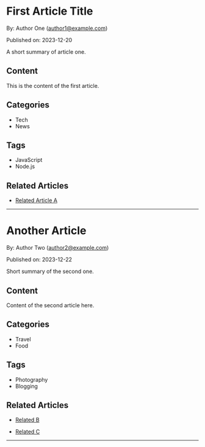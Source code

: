 # First Article Title


By: Author One (author1@example.com)


Published on: 2023-12-20


A short summary of article one.

## Content


This is the content of the first article.

## Categories


 - Tech
 - News

## Tags


 - JavaScript
 - Node.js

## Related Articles


 - [Related Article A](https://example.com/related-a)
    

---

# Another Article


By: Author Two (author2@example.com)


Published on: 2023-12-22


Short summary of the second one.

## Content


Content of the second article here.

## Categories


 - Travel
 - Food

## Tags


 - Photography
 - Blogging

## Related Articles


 - [Related B](https://example.com/related-b)
    
 - [Related C](https://example.com/related-c)
    

---

